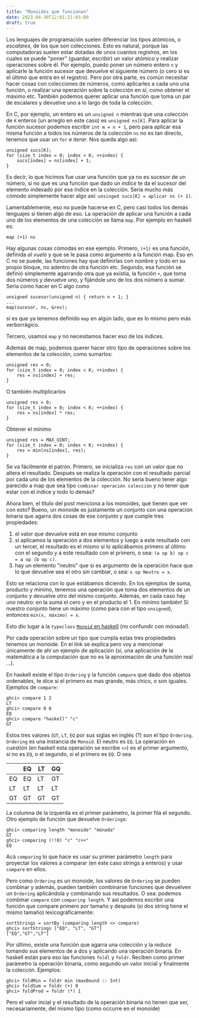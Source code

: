 ```yaml
---
title: "Monoides que funcionan"
date: 2023-04-30T12:01:21-03:00
draft: true
---
```


Los lenguajes de programación suelen diferenciar los tipos atómicos, o
*escalares*, de los que son colecciones. Esto es natural, porque las
computadoras suelen estar dotadas de unos cuantos *registros*, en los cuales se
puede "poner" (guardar, escribir) un valor atómico y realizar operaciones sobre
él. Por ejemplo, puedo poner un número entero `n`
y aplicarle la función sucesor que devuelve el siguiente número (o cero si es el
último que entra en el registro). Pero por otra parte, es común necesitar hacer
cosas con colecciones de números, como aplicarles a cada uno una función, o
realizar una operación sobre la colección en sí, como obtener el máximo etc.
También podemos querer aplicar una función que toma un par de escalares y
devuelve uno a lo largo de toda la colección.

En C, por ejemplo, un entero es un `unsigned n` mientras que una colección  de
`K` enteros (un arreglo en este caso) es `unsigned ns[K]`. Para aplicar la
función sucesor podemos escribir `int m = n + 1`, pero para aplicar esa misma
función a todos los números de la colección `ns` no es tan directo, tenemos que
usar un `for` e *iterar*. Nos queda algo así:

```
unsigned sucs[K];
for (size_t index = 0; index < K; ++index) {
	sucs[index] = ns[index] + 1;
}
```

Es decir, lo que hicimos fue usar una función que ya no es sucesor de un número,
si no que es una función que dado un *índice* te da el sucesor del elemento
indexado por ese índice en la colección. Sería mucho más cómodo simplemente
hacer algo así: `unsinged sucs[K] = aplicar ns (+ 1)`.

Lamentablemente, eso no puede hacerse en C, pero casi todos los demás lenguajes
si tienen algo de eso. La operación de aplicar una función a cada uno de los
elementos de una colección se llama `map`. Por ejemplo en haskell es:

```
map (+1) ns
```

Hay algunas cosas cómodas en ese ejemplo. Primero, `(+1)` es una función,
definida *al vuelo* y que se le pasa como argumento a la función map. Eso en C
no se puede, las funciones hay que definirlas con nombre y todo en su propio
bloque, no adentro de otra función etc. Segundo, esa función se definió
simplemente agarrando otra que ya existía, la función `+`, que toma dos números
y devuelve uno, y fijándole uno de los dos número a sumar. Sería como hacer en C
algo como

```
unsigned sucesor(unsigned n) { return n + 1; }
...
map(sucesor, ns, &res);
```

si es que ya tenemos definido `map` en algún lado,
que es lo mismo pero más verborrágico.

Tercero, usamos `map` y no necesitamos hacer eso de los índices.

Además de map, podemos querer hacer otro tipo de operaciones sobre los elementos
de la colección, como sumarlos:

```
unsigned res = 0;
for (size_t index = 0; index < K; ++index) {
	res = ns[index] + res;
}
```

O también multiplicarlos 
```
unsigned res = 0;
for (size_t index = 0; index < K; ++index) {
	res = ns[index] * res;
}
```

Obtener el mínimo
```
unsigned res = MAX_UINT;
for (size_t index = 0; index < K; ++index) {
	res = min(ns[index], res);
}
```

Se va fácilmente el patrón. Primero, se inicializa `res` con un valor que no
altera el resultado. Después se realiza la operación con el resultado parcial
por cada uno de los elementos de la colección. No sería bueno tener algo
parecido a map que sea tipo `combinar operación colección` y no tener que estar
con el índice y todo lo demás?

Ahora bien, el título del post menciona a los monoides, qué tienen que ver con
esto? Bueno, un monoide es justamente un conjunto con una operación binaria que
agarra dos cosas de ese conjunto y que cumple tres propiedades:
1. el valor que devuelve está en ese mismo conjunto
2. si aplicamos la operación a dos elementos y luego a este resultado con un
   tercer, el resultado es el mismo si lo aplicábamos primero al último con el
   segundo y a este resultado con el primero, o sea: `(a op b) op c = a op (b op
   c)`.
3. hay un elemento "neutro" que si es argumento de la operación hace que lo que
   devuelve sea el otro sin cambiar, o sea: `x op Neutro = x`.

Esto se relaciona con lo que estábamos diciendo. En los ejemplos de suma,
producto y mínimo, tenemos una operación que toma dos elementos de un conjunto y
devuelve otro del mismo conjunto. Además, en cada caso hay uno neutro: en la
suma el cero y en el producto el 1. En mínimo también! Si nuestro conjunto tiene
un máximo (como para con el tipo `unsigned`), entonces `min(x, máximo) = x`.


Esto dio lugar a la `typeclass`
[`Monoid` en haskell](https://wiki.haskell.org/Monoid) (no confundir con mónada!).

Por cada operación sobre un tipo que cumpla estas tres propiedades tenemos un
monoide. En el link se explica pero voy a mencionar únicamente de ahí un
ejemplo de aplicación (sí, una aplicación de la matemática a la computación que 
no es la aproximación de una función real ...).

En haskell existe el tipo `Ordering` y la función `compare` que dado dos objetos
ordenables, te dice si el primero es mas grande, más chico, o son iguales.
Ejemplos de `compare`:

```
ghci> compare 1 2
LT
ghci> compare 0 0
EQ
ghci> compare "haskell" "c"
GT
```

Estos
tres valores (`GT`, `LT`, `EQ` por sus siglas en inglés (?) son el tipo `Ordering`.
`Ordering` es una instancia de `Monoid`. El neutro es `EQ`. La operación en
cuestión (en haskell esta operación se escribe `<>`) es el primer argumento, si
no es `EQ`, o el segundo, si el primero es `EQ`. O sea

|   | EQ| LT| GQ|
|---|---|---|---|
|EQ|EQ|LT|GT|
|LT|LT|LT|LT|
|GT|GT|GT|GT|

La columna de la izquerda es el primer parámetro, la primer fila el segundo.
Otro ejemplo de función que devuelve `Ordering`s:

```
ghci> comparing length "monoide" "mónada"
GT
ghci> comparing (!!0) "c" "c++"
EQ
```
Acá `comparing` lo que hace es usar su primer parámetro `length` para proyectar
los valores a comparar (en este caso strings a enteros) y usar `compare` en
ellos.

Pero como `Ordering` es un monoide, los valores de `Ordering` se pueden
combinar y además, pueden también combinarse funciones que devuelven
un `Ordering` aplicándola y combinando sus resultados. O sea: podemos combinar
`compare` con `comparing length`. Y así podemos escribir una función que compare
primero por tamaño y después (si dos string tiene el mismo tamaño)
lexicográficamente:

```
sortStrings = sortBy (comparing length <> compare)
ghci> sortStrings ["EQ", "LT", "GT"]
["EQ","GT","LT"]
```


Por último, existe una función que agarra una colección y la *reduce* tomando
sus elementos de a dos y aplicando una operación binaria. En haskell están para
eso las funciones `foldl` y `foldr`. Reciben como primer parámetro la operación
binaria, como segundo un valor inicial y finalmente la coleccón. Ejemplos:

```
ghci> foldMin = foldr min (maxBound :: Int)
ghci> foldSum = foldr (+) 0
ghci> foldProd = foldr (*) 1
```

Pero el valor incial y el resultado de la operación binaria no tienen que ser,
necesariamente, del mismo tipo (como occurre en el monoide)
